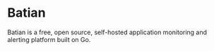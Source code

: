 # Batian

Batian is a free, open source, self-hosted application monitoring and alerting platform built on Go.

